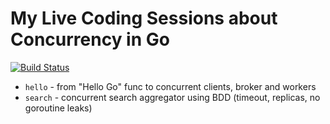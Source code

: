 # My Live Coding Sessions about Concurrency in Go

[![Build Status](https://travis-ci.org/pawel-szafran/livecoding-go-concurrency.svg?branch=master)](https://travis-ci.org/pawel-szafran/livecoding-go-concurrency)

- `hello` - from "Hello Go" func to concurrent clients, broker and workers
- `search` - concurrent search aggregator using BDD (timeout, replicas, no goroutine leaks)

